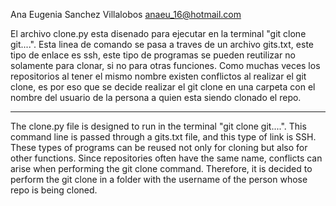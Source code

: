 Ana Eugenia Sanchez Villalobos 
anaeu_16@hotmail.com

El archivo clone.py esta disenado para ejecutar en la terminal "git clone git....". Esta linea de comando se pasa a traves de un archivo gits.txt, este tipo de enlace es ssh, este tipo de programas se pueden reutilizar no solamente para clonar, si no para otras funciones. Como muchas veces los repositorios al tener el mismo nombre existen conflictos al realizar el git clone, es por eso que se decide realizar el git clone en una carpeta con el nombre del usuario de la persona a quien esta siendo clonado el repo. 

-------

The clone.py file is designed to run in the terminal "git clone git....". This command line is passed through a gits.txt file, and this type of link is SSH. These types of programs can be reused not only for cloning but also for other functions. Since repositories often have the same name, conflicts can arise when performing the git clone command. Therefore, it is decided to perform the git clone in a folder with the username of the person whose repo is being cloned.
